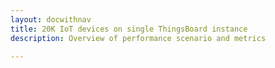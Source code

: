 ```yaml
---
layout: docwithnav
title: 20K IoT devices on single ThingsBoard instance
description: Overview of performance scenario and metrics 

---
```

